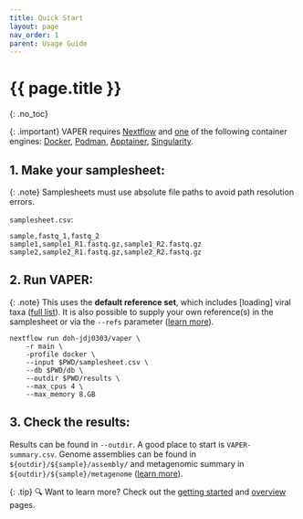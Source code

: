 ```yaml
---
title: Quick Start
layout: page
nav_order: 1
parent: Usage Guide
---
```


# {{ page.title }}
{: .no_toc}

{: .important}
VAPER requires [Nextflow](https://www.nextflow.io/docs/latest/install.html) and <ins>one</ins> of the following container engines: [Docker](https://docs.docker.com/engine/install/), [Podman](https://podman.io/docs/installation), [Apptainer](https://apptainer.org/docs/admin/main/installation.html), [Singularity](https://docs.sylabs.io/guides/3.0/user-guide/installation.html).

## 1. Make your samplesheet:

{: .note}
Samplesheets must use absolute file paths to avoid path resolution errors.

`samplesheet.csv`:
```
sample,fastq_1,fastq_2
sample1,sample1_R1.fastq.gz,sample1_R2.fastq.gz
sample2,sample2_R1.fastq.gz,sample2_R2.fastq.gz
```

## 2. Run VAPER:

{: .note}
This uses the **default reference set**, which includes <span id="taxon-count">[loading]</span> viral taxa ([full list](../ref_search.md)). It is also possible to supply your own reference(s) in the samplesheet or via the `--refs` parameter ([learn more](overview.html#reference-selection)).
```
nextflow run doh-jdj0303/vaper \
    -r main \
    -profile docker \
    --input $PWD/samplesheet.csv \
    --db $PWD/db \
    --outdir $PWD/results \
    --max_cpus 4 \
    --max_memory 8.GB
```

## 3. Check the results:
Results can be found in `--outdir`. A good place to start is `VAPER-summary.csv`. Genome assemblies can be found in `${outdir}/${sample}/assembly/` and metagenomic summary in `${outdir}/${sample}/metagenome` ([learn more](outputs.html)).

{: .tip}
🔍 Want to learn more? Check out the [getting started](getting_started.html) and [overview](overview.html) pages.

<script>
  const baseurl = '{{ site.baseurl }}';
  fetch(`${baseurl}/assets/data/taxon_jsons/taxon_list.json`)
    .then(response => response.json())
    .then(data => {
      const count = data.length;
      document.getElementById('taxon-count').textContent = count;
    })
    .catch(() => {
      document.getElementById('taxon-count').textContent = 'an unknown number of';
    });
</script>